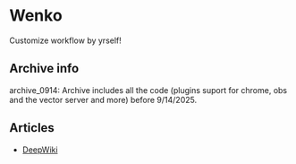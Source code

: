 # Wenko

Customize workflow by yrself!

## Archive info

archive_0914: Archive includes all the code (plugins suport for chrome, obs and the vector server and more) before 9/14/2025.

## Articles
- [DeepWiki](https://deepwiki.com/daijinru/wenko)
